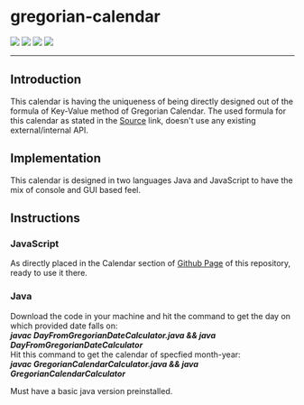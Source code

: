 # gregorian-calendar
![](https://img.shields.io/badge/Release-V1.0.0-blue.svg)  ![](https://img.shields.io/badge/Build-Stable-green.svg) ![](https://img.shields.io/badge/License-MIT-red.svg) ![](https://img.shields.io/badge/By-Abhishek%20Sarkar-red.svg?style=social&logo=appveyor)

------------


## Introduction
This calendar is having the uniqueness of being directly designed out of the formula of Key-Value method of Gregorian Calendar. The used formula for this calendar as stated in the [Source](https://artofmemory.com/blog/how-to-calculate-the-day-of-the-week-4203.html) link, doesn't use any existing external/internal API.

## Implementation
This calendar is designed in two languages Java and JavaScript to have the mix of console and GUI based feel.

## Instructions
### JavaScript
As directly placed in the Calendar section of [Github Page](https://abhisheksarkar30.github.io/gregorian-calendar/#calendar) of this repository, ready to use it there.

### Java
Download the code in your machine and hit the command to get the day on which provided date falls on:<br />
***javac DayFromGregorianDateCalculator.java && java DayFromGregorianDateCalculator***<br/>
Hit this command to get the calendar of specfied month-year:<br/>
***javac GregorianCalendarCalculator.java && java GregorianCalendarCalculator***<br/>

Must have a basic java version preinstalled.
